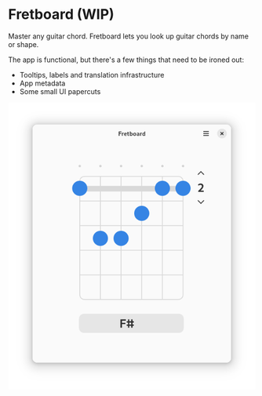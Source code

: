 # Fretboard (WIP)

Master any guitar chord. Fretboard lets you look up guitar chords by name or shape.

The app is functional, but there's a few things that need to be ironed out:

- Tooltips, labels and translation infrastructure
- App metadata
- Some small UI papercuts

![screenshot](/data/screenshots/screenshot-1.png)

